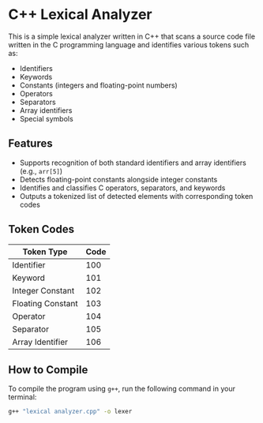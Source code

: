 # C++ Lexical Analyzer

This is a simple lexical analyzer written in C++ that scans a source code file written in the C programming language and identifies various tokens such as:

- Identifiers
- Keywords
- Constants (integers and floating-point numbers)
- Operators
- Separators
- Array identifiers
- Special symbols

## Features

- Supports recognition of both standard identifiers and array identifiers (e.g., `arr[5]`)
- Detects floating-point constants alongside integer constants
- Identifies and classifies C operators, separators, and keywords
- Outputs a tokenized list of detected elements with corresponding token codes

## Token Codes

| Token Type           | Code |
|----------------------|------|
| Identifier           | 100  |
| Keyword              | 101  |
| Integer Constant     | 102  |
| Floating Constant    | 103  |
| Operator             | 104  |
| Separator            | 105  |
| Array Identifier     | 106  |

## How to Compile

To compile the program using `g++`, run the following command in your terminal:

```bash
g++ "lexical analyzer.cpp" -o lexer



